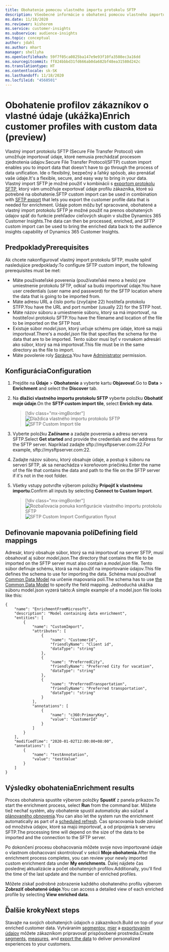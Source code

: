 ```yaml
---
title: Obohatenie pomocou vlastného importu protokolu SFTP
description: Všeobecné informácie o obohatení pomocou vlastného importu protokolu SFTP.
ms.date: 11/18/2020
ms.reviewer: kishorem
ms.service: customer-insights
ms.subservice: audience-insights
ms.topic: conceptual
author: jdahl
ms.author: mhart
manager: shellyha
ms.openlocfilehash: 59f7f05ca0825ba147e9e93f10fa3508ec3a16dd
ms.sourcegitcommit: ff824bbbd31fd666ab0da682bf48ea31580d242c
ms.translationtype: HT
ms.contentlocale: sk-SK
ms.lasthandoff: 11/18/2020
ms.locfileid: "4568501"
---
```

# <a name="enrich-customer-profiles-with-custom-data-preview"></a><span data-ttu-id="692c0-103">Obohatenie profilov zákazníkov o vlastné údaje (ukážka)</span><span class="sxs-lookup"><span data-stu-id="692c0-103">Enrich customer profiles with custom data (preview)</span></span>

<span data-ttu-id="692c0-104">Vlastný import protokolu SFTP (Secure File Transfer Protocol) vám umožňuje importovať údaje, ktoré nemusia prechádzať procesom zjednotenia údajov.</span><span class="sxs-lookup"><span data-stu-id="692c0-104">Secure File Transfer Protocol(SFTP) custom import enables you to import data that doesn't have to go through the process of data unification.</span></span> <span data-ttu-id="692c0-105">Ide o flexibilný, bezpečný a ľahký spôsob, ako prenášať vaše údaje.</span><span class="sxs-lookup"><span data-stu-id="692c0-105">It's a flexible, secure, and easy way to bring in your data.</span></span> <span data-ttu-id="692c0-106">Vlastný import SFTP je možné použiť v kombinácii s [exportom protokolu SFTP](export-sftp.md), ktorý vám umožňuje exportovať údaje profilu zákazníka, ktoré sú potrebné na obohatenie.</span><span class="sxs-lookup"><span data-stu-id="692c0-106">SFTP custom import can be used in combination with [SFTP export](export-sftp.md) that lets you export the customer profile data that is needed for enrichment.</span></span> <span data-ttu-id="692c0-107">Údaje potom môžu byť spracované, obohatené a vlastný import protokolu SFTP je možné použiť na prenos obohatených údajov späť do funkcie prehľadov cieľových skupín v službe Dynamics 365 Customer Insights.</span><span class="sxs-lookup"><span data-stu-id="692c0-107">The data can then be processed, enriched, and SFTP custom import can be used to bring the enriched data back to the audience insights capability of Dynamics 365 Customer Insights.</span></span>

## <a name="prerequisites"></a><span data-ttu-id="692c0-108">Predpoklady</span><span class="sxs-lookup"><span data-stu-id="692c0-108">Prerequisites</span></span>

<span data-ttu-id="692c0-109">Ak chcete nakonfigurovať vlastný import protokolu SFTP, musíte splniť nasledujúce predpoklady:</span><span class="sxs-lookup"><span data-stu-id="692c0-109">To configure SFTP custom import, the following prerequisites must be met:</span></span>

- <span data-ttu-id="692c0-110">Máte používateľské poverenia (používateľské meno a heslo) pre umiestnenie protokolu SFTP, odkiaľ sa budú importovať údaje.</span><span class="sxs-lookup"><span data-stu-id="692c0-110">You have user credentials (user name and password) for the SFTP location where the data that is going to be imported from.</span></span>
- <span data-ttu-id="692c0-111">Máte adresu URL a číslo portu (zvyčajne 22) hostiteľa protokolu STFP.</span><span class="sxs-lookup"><span data-stu-id="692c0-111">You have the URL and port number (usually 22) for the STFP host.</span></span>
- <span data-ttu-id="692c0-112">Máte názov súboru a umiestnenie súboru, ktorý sa má importovať, na hostiteľovi protokolu SFTP.</span><span class="sxs-lookup"><span data-stu-id="692c0-112">You have the filename and location of the file to be imported on the SFTP host.</span></span>
- <span data-ttu-id="692c0-113">Existuje súbor *model.json*, ktorý určuje schému pre údaje, ktoré sa majú importovať.</span><span class="sxs-lookup"><span data-stu-id="692c0-113">There's a *model.json* file that specifies the schema for the data that are to be imported.</span></span> <span data-ttu-id="692c0-114">Tento súbor musí byť v rovnakom adresári ako súbor, ktorý sa má importovať.</span><span class="sxs-lookup"><span data-stu-id="692c0-114">This file must be in the same directory as the file to import.</span></span>
- <span data-ttu-id="692c0-115">Máte povolenie roly [Správca](permissions.md#administrator).</span><span class="sxs-lookup"><span data-stu-id="692c0-115">You have [Administrator](permissions.md#administrator) permission.</span></span>

## <a name="configuration"></a><span data-ttu-id="692c0-116">Konfigurácia</span><span class="sxs-lookup"><span data-stu-id="692c0-116">Configuration</span></span>

1. <span data-ttu-id="692c0-117">Prejdite na **Údaje** > **Obohatenie** a vyberte kartu **Objavovať**.</span><span class="sxs-lookup"><span data-stu-id="692c0-117">Go to **Data** > **Enrichment** and select the **Discover** tab.</span></span>

1. <span data-ttu-id="692c0-118">Na **dlažici vlastného importu protokolu SFTP** vyberte položku **Obohatiť moje údaje**.</span><span class="sxs-lookup"><span data-stu-id="692c0-118">On the **SFTP custom import tile**, select **Enrich my data**.</span></span>

   > [!div class="mx-imgBorder"]
   > <span data-ttu-id="692c0-119">![Dlaždica vlastného importu protokolu SFTP](media/SFTP_Custom_Import_tile.png "Dlaždica vlastného importu protokolu SFTP")</span><span class="sxs-lookup"><span data-stu-id="692c0-119">![SFTP Custom Import tile](media/SFTP_Custom_Import_tile.png "SFTP Custom Import tile")</span></span>

1. <span data-ttu-id="692c0-120">Vyberte položku **Začíname** a zadajte poverenia a adresu servera SFTP.</span><span class="sxs-lookup"><span data-stu-id="692c0-120">Select **Get started** and provide the credentials and the address for the SFTP server.</span></span> <span data-ttu-id="692c0-121">Napríklad zadajte sftp://mysftpserver.com:22.</span><span class="sxs-lookup"><span data-stu-id="692c0-121">For example, sftp://mysftpserver.com:22.</span></span>

1. <span data-ttu-id="692c0-122">Zadajte názov súboru, ktorý obsahuje údaje, a postup k súboru na serveri SFTP, ak sa nenachádza v koreňovom priečinku.</span><span class="sxs-lookup"><span data-stu-id="692c0-122">Enter the name of the file that contains the data and path to the file on the SFTP server if it's not in the root folder.</span></span>

1. <span data-ttu-id="692c0-123">Všetky vstupy potvrďte výberom položky **Pripojiť k vlastnému importu**.</span><span class="sxs-lookup"><span data-stu-id="692c0-123">Confirm all inputs by selecting **Connect to Custom Import**.</span></span>

   > [!div class="mx-imgBorder"]
   > <span data-ttu-id="692c0-124">![Rozbaľovacia ponuka konfigurácie vlastného importu protokolu SFTP](media/SFTP_Custom_Import_Configuration_flyout.png "Rozbaľovacia ponuka konfigurácie vlastného importu protokolu SFTP")</span><span class="sxs-lookup"><span data-stu-id="692c0-124">![SFTP Custom Import Configuration flyout](media/SFTP_Custom_Import_Configuration_flyout.png "SFTP Custom Import Configuration flyout")</span></span>

## <a name="defining-field-mappings"></a><span data-ttu-id="692c0-125">Definovanie mapovania polí</span><span class="sxs-lookup"><span data-stu-id="692c0-125">Defining field mappings</span></span> 

<span data-ttu-id="692c0-126">Adresár, ktorý obsahuje súbor, ktorý sa má importovať na server SFTP, musí obsahovať aj súbor *model.json*.</span><span class="sxs-lookup"><span data-stu-id="692c0-126">The directory that contains the file to be imported on the SFTP server must also contain a *model.json* file.</span></span> <span data-ttu-id="692c0-127">Tento súbor definuje schému, ktorá sa má použiť na importovanie údajov.</span><span class="sxs-lookup"><span data-stu-id="692c0-127">This file defines the schema to use for importing the data.</span></span> <span data-ttu-id="692c0-128">Schéma musí používať [Common Data Model](https://docs.microsoft.com/common-data-model/) na určenie mapovania polí.</span><span class="sxs-lookup"><span data-stu-id="692c0-128">The schema has to use [the Common Data Model](https://docs.microsoft.com/common-data-model/) to specify the field mapping.</span></span> <span data-ttu-id="692c0-129">Jednoduchá ukážka súboru model.json vyzerá takto:</span><span class="sxs-lookup"><span data-stu-id="692c0-129">A simple example of a model.json file looks like this:</span></span>

```
{
    "name": "EnrichmentFromMicrosoft",
    "description": "Model containing data enrichment",
    "entities": [
        {
            "name": "CustomImport",
            "attributes": [
                {
                    "name": "CustomerId",
                    "friendlyName": "Client id",
                    "dataType": "string"
                },
                {
                    "name": "PreferredCity",
                    "friendlyName": "Preferred City for vacation",
                    "dataType": "string"
                },
                {
                    "name": "PreferredTransportation",
                    "friendlyName": "Preferred transportation",
                    "dataType": "string"
                }
            ],
            "annotations": [
                {
                    "name": "c360:PrimaryKey",
                    "value": "CustomerId"
                }
            ]
        }
    ],
    "modifiedTime": "2020-01-02T12:00:00+08:00",
    "annotations": [
        {
            "name": "testAnnotation",
            "value": "testValue"
        }
    ]
}
```

## <a name="enrichment-results"></a><span data-ttu-id="692c0-130">Výsledky obohatenia</span><span class="sxs-lookup"><span data-stu-id="692c0-130">Enrichment results</span></span>

<span data-ttu-id="692c0-131">Proces obohatenia spustíte výberom položky **Spustiť** z panela príkazov.</span><span class="sxs-lookup"><span data-stu-id="692c0-131">To start the enrichment process, select **Run** from the command bar.</span></span> <span data-ttu-id="692c0-132">Môžete tiež nechať systém, aby obohatenie spustil automaticky ako súčasť a [plánovaného obnovenia](system.md#schedule-tab).</span><span class="sxs-lookup"><span data-stu-id="692c0-132">You can also let the system run the enrichment automatically as part of a [scheduled refresh](system.md#schedule-tab).</span></span> <span data-ttu-id="692c0-133">Čas spracovania bude závisieť od množstva údajov, ktoré sa majú importovať, a od pripojenia k serveru SFTP.</span><span class="sxs-lookup"><span data-stu-id="692c0-133">The processing time will depend on the size of the data to be imported and the connection to the SFTP server.</span></span>

<span data-ttu-id="692c0-134">Po dokončení procesu obohacovania môžete svoje novo importované údaje o vlastnom obohacovaní skontrolovať v sekcii **Moje obohatenia**.</span><span class="sxs-lookup"><span data-stu-id="692c0-134">After the enrichment process completes, you can review your newly imported custom enrichment data under **My enrichments**.</span></span> <span data-ttu-id="692c0-135">Ďalej nájdete čas poslednej aktualizácie a počet obohatených profilov.</span><span class="sxs-lookup"><span data-stu-id="692c0-135">Additionally, you'll find the time of the last update and the number of enriched profiles.</span></span>

<span data-ttu-id="692c0-136">Môžete získať podrobné zobrazenie každého obohateného profilu výberom **Zobraziť obohatené údaje**.</span><span class="sxs-lookup"><span data-stu-id="692c0-136">You can access a detailed view of each enriched profile by selecting **View enriched data**.</span></span>

## <a name="next-steps"></a><span data-ttu-id="692c0-137">Ďalšie kroky</span><span class="sxs-lookup"><span data-stu-id="692c0-137">Next steps</span></span>

<span data-ttu-id="692c0-138">Stavajte na svojich obohatených údajoch o zákazníkoch.</span><span class="sxs-lookup"><span data-stu-id="692c0-138">Build on top of your enriched customer data.</span></span> <span data-ttu-id="692c0-139">Vytváraním [segmentov](segments.md), [mier](measures.md) a [exportovaním údajov](export-destinations.md) môžete zákazníkom pripravovať prispôsobené prostredia.</span><span class="sxs-lookup"><span data-stu-id="692c0-139">Create [segments](segments.md), [measures](measures.md), and [export the data](export-destinations.md) to deliver personalized experiences to your customers.</span></span>


